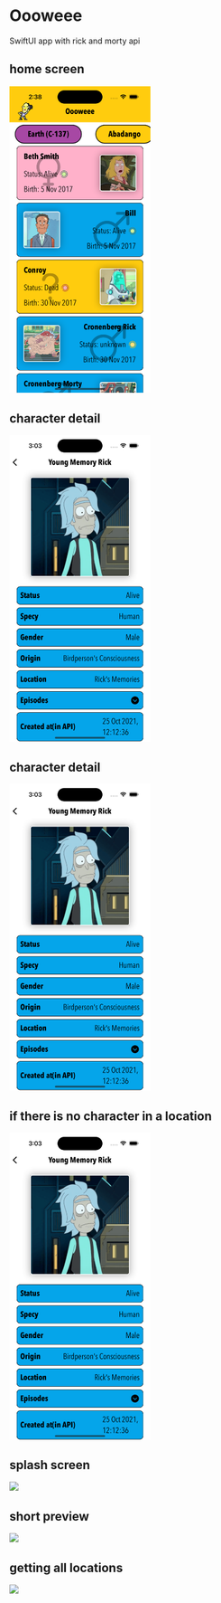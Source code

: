 
# Oooweee
SwiftUI app with rick and morty api

## home screen
<img src="documentation/home.png" width="250">

## character detail 
<img src="documentation/character-detail.png" width="250">

## character detail 
<img src="documentation/character-detail.png" width="250">

## if there is no character in a location
<img src="documentation/character-detail.png" width="250">

## splash screen 
<img src="documentation/splash.gif" width="250">

## short preview 
<img src="documentation/tour.gif" width="250">

## getting all locations
<img src="documentation/all-location.gif" width="250">




